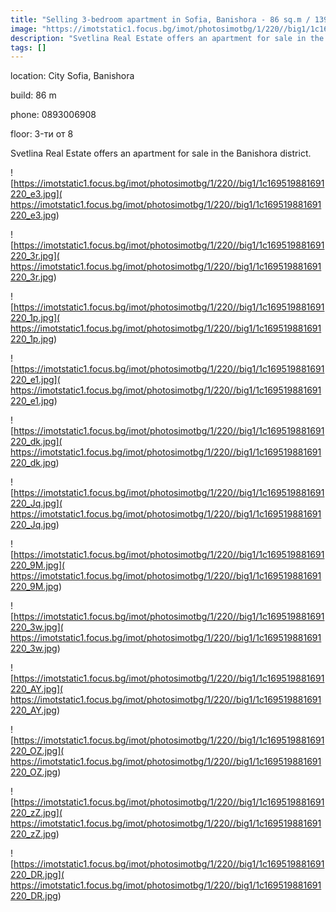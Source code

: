 ```yaml
---
title: "Selling 3-bedroom apartment in Sofia, Banishora - 86 sq.m / 139,999 EUR :: imot.bg Ad"
image: "https://imotstatic1.focus.bg/imot/photosimotbg/1/220//big1/1c169519881691220_fp.jpg"
description: "Svetlina Real Estate offers an apartment for sale in the Banishora district."
tags: []
---
```


location: City Sofia, Banishora

build: 86 m

phone: 0893006908

floor: 3-ти от 8

Svetlina Real Estate offers an apartment for sale in the Banishora district.


![https://imotstatic1.focus.bg/imot/photosimotbg/1/220//big1/1c169519881691220_e3.jpg]( https://imotstatic1.focus.bg/imot/photosimotbg/1/220//big1/1c169519881691220_e3.jpg)


![https://imotstatic1.focus.bg/imot/photosimotbg/1/220//big1/1c169519881691220_3r.jpg]( https://imotstatic1.focus.bg/imot/photosimotbg/1/220//big1/1c169519881691220_3r.jpg)


![https://imotstatic1.focus.bg/imot/photosimotbg/1/220//big1/1c169519881691220_1p.jpg]( https://imotstatic1.focus.bg/imot/photosimotbg/1/220//big1/1c169519881691220_1p.jpg)


![https://imotstatic1.focus.bg/imot/photosimotbg/1/220//big1/1c169519881691220_e1.jpg]( https://imotstatic1.focus.bg/imot/photosimotbg/1/220//big1/1c169519881691220_e1.jpg)


![https://imotstatic1.focus.bg/imot/photosimotbg/1/220//big1/1c169519881691220_dk.jpg]( https://imotstatic1.focus.bg/imot/photosimotbg/1/220//big1/1c169519881691220_dk.jpg)


![https://imotstatic1.focus.bg/imot/photosimotbg/1/220//big1/1c169519881691220_Jq.jpg]( https://imotstatic1.focus.bg/imot/photosimotbg/1/220//big1/1c169519881691220_Jq.jpg)


![https://imotstatic1.focus.bg/imot/photosimotbg/1/220//big1/1c169519881691220_9M.jpg]( https://imotstatic1.focus.bg/imot/photosimotbg/1/220//big1/1c169519881691220_9M.jpg)


![https://imotstatic1.focus.bg/imot/photosimotbg/1/220//big1/1c169519881691220_3w.jpg]( https://imotstatic1.focus.bg/imot/photosimotbg/1/220//big1/1c169519881691220_3w.jpg)


![https://imotstatic1.focus.bg/imot/photosimotbg/1/220//big1/1c169519881691220_AY.jpg]( https://imotstatic1.focus.bg/imot/photosimotbg/1/220//big1/1c169519881691220_AY.jpg)


![https://imotstatic1.focus.bg/imot/photosimotbg/1/220//big1/1c169519881691220_OZ.jpg]( https://imotstatic1.focus.bg/imot/photosimotbg/1/220//big1/1c169519881691220_OZ.jpg)


![https://imotstatic1.focus.bg/imot/photosimotbg/1/220//big1/1c169519881691220_zZ.jpg]( https://imotstatic1.focus.bg/imot/photosimotbg/1/220//big1/1c169519881691220_zZ.jpg)


![https://imotstatic1.focus.bg/imot/photosimotbg/1/220//big1/1c169519881691220_DR.jpg]( https://imotstatic1.focus.bg/imot/photosimotbg/1/220//big1/1c169519881691220_DR.jpg)



